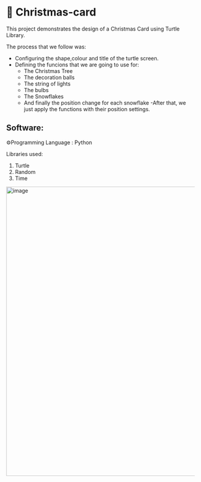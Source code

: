 # 🎄 Christmas-card

This project demonstrates the design of a Christmas Card using Turtle Library.

The process that we follow was:
- Configuring the shape,colour and title of the turtle screen.
- Defining the funcions that we are going to use for:
  - The Christmas Tree
  - The decoration balls
  - The string of lights
  - The bulbs
  - The Snowflakes
  - And finally the position change for each snowflake
-After that, we just apply the functions with their position settings.


## Software:

⚙️Programming Language : Python

Libraries used:

1) Turtle
2) Random
3) Time

<img width="774" alt="image" src="https://github.com/giannpan/Christmas-card/assets/119360228/c295761e-ce61-415a-b063-8e5d00e76f19">



